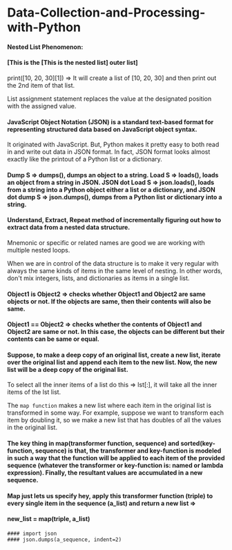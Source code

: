 # Data-Collection-and-Processing-with-Python
#### Nested List Phenomenon:
#### [This is the [This is the nested list] outer list]

print([10, 20, 30][1]) => It will create a list of [10, 20, 30] and then print out the 2nd item of that list.

List assignment statement replaces the value at the designated position with the assigned value.

#### JavaScript Object Notation (JSON) is a standard text-based format for representing structured data based on JavaScript object syntax.
It originated with JavaScript. But, Python makes it pretty easy to both read in and write out data in JSON format. In fact, JSON format looks almost exactly like the printout of a Python list or a dictionary. 

#### Dump S => dumps(), dumps an object to a string. Load S => loads(), loads an object from a string in JSON. JSON dot Load S => json.loads(), loads from a string into a Python object either a list or a dictionary, and JSON dot dump S => json.dumps(), dumps from a Python list or dictionary into a string.

#### Understand, Extract, Repeat method of incrementally figuring out how to extract data from a nested data structure.

Mnemonic or specific or related names are good we are working with multiple nested loops.

When we are in control of the data structure is to make it very regular with always the same kinds of items in the same level of nesting. In other words, don't mix integers, lists, and dictionaries as items in a single list.

#### Object1 is Object2 => checks whether Object1 and Object2 are same objects or not. If the objects are same, then their contents will also be same.

#### Object1 == Object2 => checks whether the contents of Object1 and Object2 are same or not. In this case, the objects can be different but their contents can be same or equal.

#### Suppose, to make a deep copy of an original list, create a new list, iterate over the original list and append each item to the new list. Now, the new list will be a deep copy of the original list.

To select all the inner items of a list do this => lst[:], it will take all the inner items of the lst list.

The `map function` makes a new list where each item in the original list is transformed in some way. For example, suppose we want to transform each item by doubling it, so we make a new list that has doubles of all the values in the original list.

#### The key thing in map(transformer function, sequence) and sorted(key-function, sequence) is that, the transformer and key-function is modeled in such a way that the function will be applied to each item of the provided sequence (whatever the transformer or key-function is: named or lambda expression). Finally, the resultant values are accumulated in a new sequence.

#### Map just lets us specify hey, apply this transformer function (triple) to every single item in the sequence (a_list) and return a new list => 
#### new_list = map(triple, a_list)

```
#### import json
#### json.dumps(a_sequence, indent=2)
```

























































